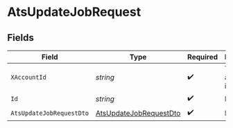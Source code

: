# AtsUpdateJobRequest


## Fields

| Field                                                                       | Type                                                                        | Required                                                                    | Description                                                                 |
| --------------------------------------------------------------------------- | --------------------------------------------------------------------------- | --------------------------------------------------------------------------- | --------------------------------------------------------------------------- |
| `XAccountId`                                                                | *string*                                                                    | :heavy_check_mark:                                                          | The account identifier                                                      |
| `Id`                                                                        | *string*                                                                    | :heavy_check_mark:                                                          | N/A                                                                         |
| `AtsUpdateJobRequestDto`                                                    | [AtsUpdateJobRequestDto](../../Models/Components/AtsUpdateJobRequestDto.md) | :heavy_check_mark:                                                          | N/A                                                                         |